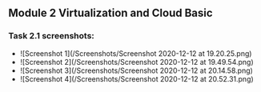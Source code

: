 ## Module 2 Virtualization and Cloud Basic
### Task 2.1 screenshots:

* ![Screenshot 1](/Screenshots/Screenshot 2020-12-12 at 19.20.25.png)
* ![Screenshot 2](/Screenshots/Screenshot 2020-12-12 at 19.49.54.png)
* ![Screenshot 3](/Screenshots/Screenshot 2020-12-12 at 20.14.58.png)
* ![Screenshot 4](/Screenshots/Screenshot 2020-12-12 at 20.52.31.png)
